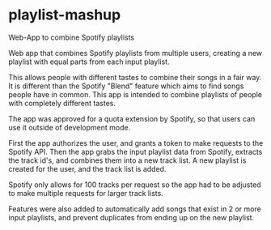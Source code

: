 # playlist-mashup
Web-App to combine Spotify playlists

Web app that combines Spotify playlists from multiple users, creating a new playlist with equal parts from each input playlist.

This allows people with different tastes to combine their songs in a fair way. It is different than the Spotify "Blend" feature which aims to find songs people have in common. This app is intended to combine playlists of people with completely different tastes.

The app was approved for a quota extension by Spotify, so that users can use it outside of development mode.

First the app authorizes the user, and grants a token to make requests to the Spotify API. Then the app grabs the input playlist data from Spotify, extracts the track id's, and combines them into a new track list. A new playlist is created for the user, and the track list is added.

Spotify only allows for 100 tracks per request so the app had to be adjusted to make multiple requests for larger track lists.

Features were also added to automatically add songs that exist in 2 or more input playlists, and prevent duplicates from ending up on the new playlist.
